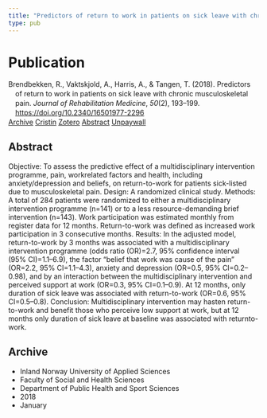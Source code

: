 ```yaml
---
title: "Predictors of return to work in patients on sick leave with chronic musculoskeletal pain"
type: pub
---
```

<h1>Publication</h1>
<article id="csl-bib-container-CGJGMR9Y" class="csl-bib-container">
  <div class="csl-bib-body" style="line-height: 1.35; padding-left: 1em; text-indent:-1em;">
  <div class="csl-entry">Brendbekken, R., Vaktskjold, A., Harris, A., &amp; Tangen, T. (2018). Predictors of return to work in patients on sick leave with chronic musculoskeletal pain. <i>Journal of Rehabilitation Medicine</i>, <i>50</i>(2), 193&#x2013;199. <a href="https://doi.org/10.2340/16501977-2296">https://doi.org/10.2340/16501977-2296</a></div>
</div>
  <div class="csl-bib-buttons">
    <a href="#taxonomy-article-CGJGMR9Y" class="csl-bib-button">Archive</a>
    <a href="https://app.cristin.no/results/show.jsf?id=1553624" alt="Cristin URL" class="csl-bib-button">Cristin</a>
    <a href="http://zotero.org/groups/5022929/items/CGJGMR9Y" alt="Zotero URL" class="csl-bib-button">Zotero</a>
    <a href="#abstract-article-CGJGMR9Y" class="csl-bib-button">Abstract</a>
    <a href="https://www.medicaljournals.se/jrm/content_files/download.php?doi=10.2340/16501977-2296" class="csl-bib-button">Unpaywall</a>
  </div>
  <div id="csl-bib-meta-container-CGJGMR9Y"></div>
</article>
<div id="csl-bib-meta-CGJGMR9Y" class="csl-bib-meta">
  <article id="abstract-article-CGJGMR9Y" class="abstract-article">
    <h1>Abstract</h1>
    Objective: To assess the predictive effect of a multidisciplinary 
intervention programme, pain, workrelated 
factors and health, including anxiety/depression 
and beliefs, on return-to-work for patients 
sick-listed due to musculoskeletal pain. 
Design: A randomized clinical study. 
Methods: A total of 284 patients were randomized 
to either a multidisciplinary intervention programme 
(n=141) or to a less resource-demanding brief 
intervention (n=143). Work participation was estimated 
monthly from register data for 12 months. 
Return-to-work was defined as increased work participation 
in 3 consecutive months. 
Results: In the adjusted model, return-to-work by 3 
months was associated with a multidisciplinary intervention 
programme (odds ratio (OR)=2.7, 95% 
confidence interval (95% CI)=1.1–6.9), the factor 
“belief that work was cause of the pain” (OR=2.2, 
95% CI=1.1–4.3), anxiety and depression (OR=0.5, 
95% CI=0.2–0.98), and by an interaction between 
the multidisciplinary intervention and perceived 
support at work (OR=0.3, 95% CI=0.1–0.9). At 12 
months, only duration of sick leave was associated 
with return-to-work (OR=0.6, 95% CI=0.5–0.8). 
Conclusion: Multidisciplinary intervention may hasten 
return-to-work and benefit those who perceive 
low support at work, but at 12 months only duration 
of sick leave at baseline was associated with returnto-work.
  </article>
  <article id="taxonomy-article-CGJGMR9Y" class="taxonomy-article">
    <h1>Archive</h1>
    <ul>
      <li>Inland Norway University of Applied Sciences</li>
      <li>Faculty of Social and Health Sciences</li>
      <li>Department of Public Health and Sport Sciences</li>
      <li>2018</li>
      <li>January</li>
    </ul>
  </article>
</div>
